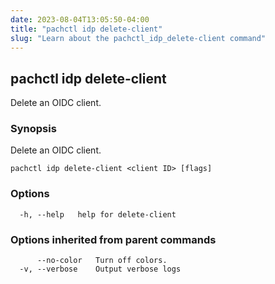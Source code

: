 ```yaml
---
date: 2023-08-04T13:05:50-04:00
title: "pachctl idp delete-client"
slug: "Learn about the pachctl_idp_delete-client command"
---
```


## pachctl idp delete-client

Delete an OIDC client.

### Synopsis

Delete an OIDC client.

```
pachctl idp delete-client <client ID> [flags]
```

### Options

```
  -h, --help   help for delete-client
```

### Options inherited from parent commands

```
      --no-color   Turn off colors.
  -v, --verbose    Output verbose logs
```

